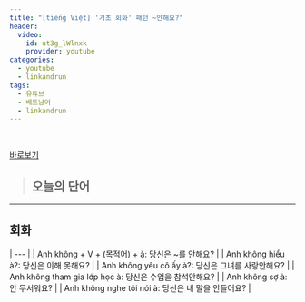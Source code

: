 ```yaml
---
title: "[tiếng Việt] '기초 회화' 패턴 ~안해요?"
header:
  video:
    id: ut3g_lWlnxk
    provider: youtube
categories:
  - youtube
  - linkandrun
tags:
  - 유튜브
  - 베트남어
  - linkandrun
---
```


<br>

[바로보기](https://www.youtube.com/watch?v=ut3g_lWlnxk)


> ## **오늘의 단어**
---

## 회화

| --- |
| Anh không + V + (목적어) + à: 당신은 ~를 안해요? |
| Anh không hiểu à?: 당신은 이해 못해요? |
| Anh không yêu cô ấy à?: 당신은 그녀를 사랑안해요? |
| Anh không tham gia lớp học à: 당신은 수업을 참석안해요? |
| Anh không sợ à: 안 무서워요? |
| Anh không nghe tôi nói à: 당신은 내 말을 안들어요? |
